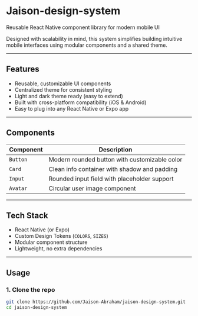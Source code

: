 # Jaison-design-system
Reusable React Native component library for modern mobile UI

Designed with scalability in mind, this system simplifies building intuitive mobile interfaces using modular components and a shared theme.

---

## Features

- Reusable, customizable UI components
- Centralized theme for consistent styling
- Light and dark theme ready (easy to extend)
- Built with cross-platform compatibility (iOS & Android)
- Easy to plug into any React Native or Expo app

---

## Components

| Component | Description |
|----------|-------------|
| `Button` | Modern rounded button with customizable color |
| `Card` | Clean info container with shadow and padding |
| `Input` | Rounded input field with placeholder support |
| `Avatar` | Circular user image component |

---

## Tech Stack

- React Native (or Expo)
- Custom Design Tokens (`COLORS`, `SIZES`)
- Modular component structure
- Lightweight, no extra dependencies

---

## Usage

### 1. Clone the repo

```bash
git clone https://github.com/Jaison-Abraham/jaison-design-system.git
cd jaison-design-system

